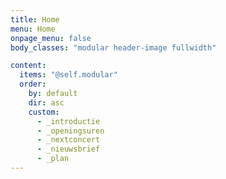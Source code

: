 ```yaml
---
title: Home
menu: Home
onpage_menu: false
body_classes: "modular header-image fullwidth"

content:
  items: "@self.modular"
  order:
    by: default
    dir: asc
    custom:
      - _introductie
      - _openingsuren
      - _nextconcert
      - _nieuwsbrief
      - _plan
---
```

